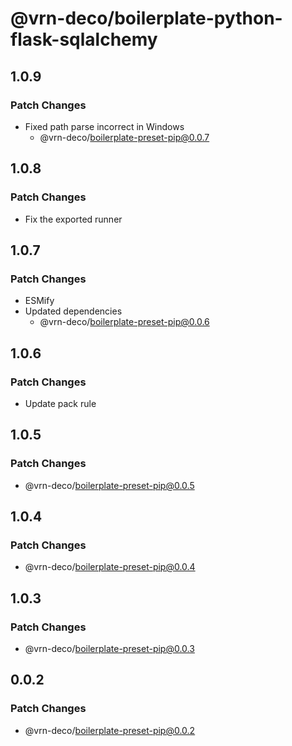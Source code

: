 # @vrn-deco/boilerplate-python-flask-sqlalchemy

## 1.0.9

### Patch Changes

- Fixed path parse incorrect in Windows
  - @vrn-deco/boilerplate-preset-pip@0.0.7

## 1.0.8

### Patch Changes

- Fix the exported runner

## 1.0.7

### Patch Changes

- ESMify
- Updated dependencies
  - @vrn-deco/boilerplate-preset-pip@0.0.6

## 1.0.6

### Patch Changes

- Update pack rule

## 1.0.5

### Patch Changes

- @vrn-deco/boilerplate-preset-pip@0.0.5

## 1.0.4

### Patch Changes

- @vrn-deco/boilerplate-preset-pip@0.0.4

## 1.0.3

### Patch Changes

- @vrn-deco/boilerplate-preset-pip@0.0.3

## 0.0.2

### Patch Changes

- @vrn-deco/boilerplate-preset-pip@0.0.2
